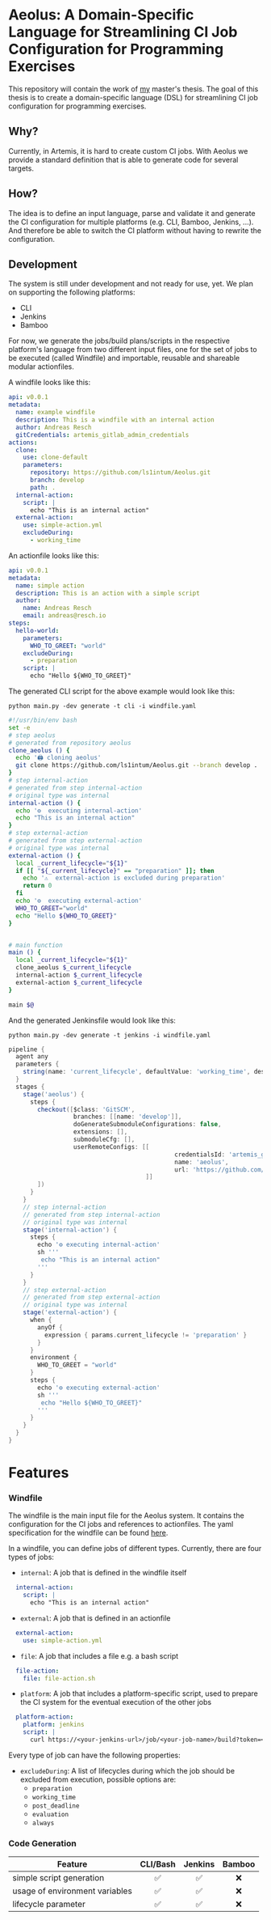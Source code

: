 # Aeolus: A Domain-Specific Language for Streamlining CI Job Configuration for Programming Exercises

This repository will contain the work of [my](https://github.com/reschandreas) master's thesis. The goal of this thesis is to create a domain-specific language (DSL) for streamlining CI job configuration for programming exercises.

## Why?
Currently, in Artemis, it is hard to create custom CI jobs. With Aeolus we provide a standard definition that 
is able to generate code for several targets.

## How?
The idea is to define an input language, parse and validate it and generate the CI configuration 
for multiple platforms (e.g. CLI, Bamboo, Jenkins, ...). And therefore be able to 
switch the CI platform without having to rewrite the configuration.

## Development

The system is still under development and not ready for use, yet. We plan on supporting the following platforms:
- CLI
- Jenkins
- Bamboo

For now, we generate the jobs/build plans/scripts in the respective platform's language from two 
different input files, one for the set of jobs to be executed (called Windfile) and importable, reusable
and shareable modular actionfiles.

A windfile looks like this:

```yaml
api: v0.0.1
metadata:
  name: example windfile
  description: This is a windfile with an internal action
  author: Andreas Resch
  gitCredentials: artemis_gitlab_admin_credentials
actions:
  clone:
    use: clone-default
    parameters:
      repository: https://github.com/ls1intum/Aeolus.git
      branch: develop
      path: .
  internal-action:
    script: |
      echo "This is an internal action"
  external-action:
    use: simple-action.yml
    excludeDuring:
      - working_time
```

An actionfile looks like this:

```yaml
api: v0.0.1
metadata:
  name: simple action
  description: This is an action with a simple script
  author:
    name: Andreas Resch
    email: andreas@resch.io
steps:
  hello-world:
    parameters:
      WHO_TO_GREET: "world"
    excludeDuring:
      - preparation
    script: |
      echo "Hello ${WHO_TO_GREET}"
```

The generated CLI script for the above example would look like this:

`python main.py -dev generate -t cli -i windfile.yaml`
```bash
#!/usr/bin/env bash
set -e
# step aeolus
# generated from repository aeolus
clone_aeolus () {
  echo '🖨️ cloning aeolus'
  git clone https://github.com/ls1intum/Aeolus.git --branch develop .
}
# step internal-action
# generated from step internal-action
# original type was internal
internal-action () {
  echo '⚙️  executing internal-action'
  echo "This is an internal action"
}
# step external-action
# generated from step external-action
# original type was internal
external-action () {
  local _current_lifecycle="${1}"
  if [[ "${_current_lifecycle}" == "preparation" ]]; then
    echo '⚠️  external-action is excluded during preparation'
    return 0
  fi
  echo '⚙️  executing external-action'
  WHO_TO_GREET="world"
  echo "Hello ${WHO_TO_GREET}"
}


# main function
main () {
  local _current_lifecycle="${1}"
  clone_aeolus $_current_lifecycle
  internal-action $_current_lifecycle
  external-action $_current_lifecycle
}

main $@

```
And the generated Jenkinsfile would look like this:

`python main.py -dev generate -t jenkins -i windfile.yaml`

```groovy
pipeline {
  agent any
  parameters {
    string(name: 'current_lifecycle', defaultValue: 'working_time', description: 'The current lifecycle')
  }
  stages {
    stage('aeolus') {
      steps {
        checkout([$class: 'GitSCM',
                  branches: [[name: 'develop']],
                  doGenerateSubmoduleConfigurations: false,
                  extensions: [],
                  submoduleCfg: [],
                  userRemoteConfigs: [[
                                              credentialsId: 'artemis_gitlab_admin_credentials',
                                              name: 'aeolus',
                                              url: 'https://github.com/ls1intum/Aeolus.git'
                                      ]]
        ])
      }
    }
    // step internal-action
    // generated from step internal-action
    // original type was internal
    stage('internal-action') {
      steps {
        echo '⚙️ executing internal-action'
        sh '''
         echo "This is an internal action"
        '''
      }
    }
    // step external-action
    // generated from step external-action
    // original type was internal
    stage('external-action') {
      when {
        anyOf {
          expression { params.current_lifecycle != 'preparation' }
        }
      }
      environment {
        WHO_TO_GREET = "world"
      }
      steps {
        echo '⚙️ executing external-action'
        sh '''
         echo "Hello ${WHO_TO_GREET}"
        '''
      }
    }
  }
}

```

# Features

### Windfile

The windfile is the main input file for the Aeolus system. It contains the configuration for the CI jobs and references to actionfiles.
The yaml specification for the windfile can be found [here](schemas/v0.0.1/schemas/windfile.json).

In a windfile, you can define jobs of different types. Currently, there are four types of jobs:
- `internal`: A job that is defined in the windfile itself
```yaml
  internal-action:
    script: |
      echo "This is an internal action"
```
- `external`: A job that is defined in an actionfile
```yaml
  external-action:
    use: simple-action.yml
```
- `file`: A job that includes a file e.g. a bash script
```yaml
  file-action:
    file: file-action.sh
```
- `platform`: A job that includes a platform-specific script, used to prepare the CI system for the eventual execution of the other jobs
```yaml
  platform-action:
    platform: jenkins
    script: |
      curl https://<your-jenkins-url>/job/<your-job-name>/build?token=<your-token>
```

Every type of job can have the following properties:
- `excludeDuring`: A list of lifecycles during which the job should be excluded from execution, 
possible options are:
  - `preparation`
  - `working_time`
  - `post_deadline`
  - `evaluation`
  - `always`

### Code Generation

| Feature                        | CLI/Bash |  Jenkins  |  Bamboo  |
|--------------------------------|:--------:|:---------:|:--------:|
| simple script generation       |    ✅     |     ✅     |    ❌     |
| usage of environment variables |    ✅     |     ✅     |    ❌     |
| lifecycle parameter            |    ✅     |     ✅     |    ❌     |
